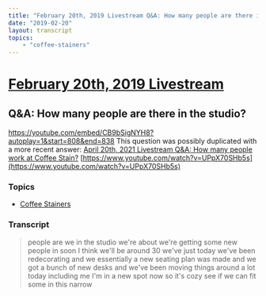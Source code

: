 ```yaml
---
title: "February 20th, 2019 Livestream Q&A: How many people are there in the studio?"
date: "2019-02-20"
layout: transcript
topics:
    - "coffee-stainers"
---
```

# [February 20th, 2019 Livestream](../2019-02-20.md)
## Q&A: How many people are there in the studio?
https://youtube.com/embed/CB9bSigNYH8?autoplay=1&start=808&end=838
This question was possibly duplicated with a more recent answer: [April 20th, 2021 Livestream Q&A: How many people work at Coffee Stain?](./yt-UPpX70SHb5s.md) [https://www.youtube.com/watch?v=UPpX70SHb5s](https://www.youtube.com/watch?v=UPpX70SHb5s)


### Topics
* [Coffee Stainers](../topics/coffee-stainers.md)

### Transcript

> people are we in the studio we're about we're getting some new people in soon I think we'll be around 30 we've just today we've been redecorating and we essentially a new seating plan was made and we got a bunch of new desks and we've been moving things around a lot today including me I'm in a new spot now so it's cozy see if we can fit some in this narrow
